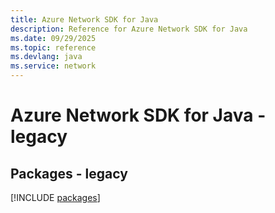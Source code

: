 ```yaml
---
title: Azure Network SDK for Java
description: Reference for Azure Network SDK for Java
ms.date: 09/29/2025
ms.topic: reference
ms.devlang: java
ms.service: network
---
```

# Azure Network SDK for Java - legacy
## Packages - legacy
[!INCLUDE [packages](network-index.md)]